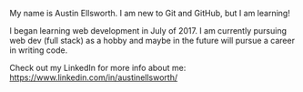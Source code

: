 My name is Austin Ellsworth. I am new to Git and GitHub, but I am learning!

I began learning web development in July of 2017. I am currently pursuing web dev (full stack) as a hobby and maybe in the future will pursue a career in writing code.

Check out my LinkedIn for more info about me:
https://www.linkedin.com/in/austinellsworth/
